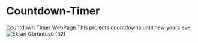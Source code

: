 # Countdown-Timer
Countdown Timer WebPage.This projects countdowns until new years eve.![Ekran Görüntüsü (32)](https://user-images.githubusercontent.com/72981010/197534261-f1fa301f-3f2c-444d-8c96-9f49278b2be2.png)

